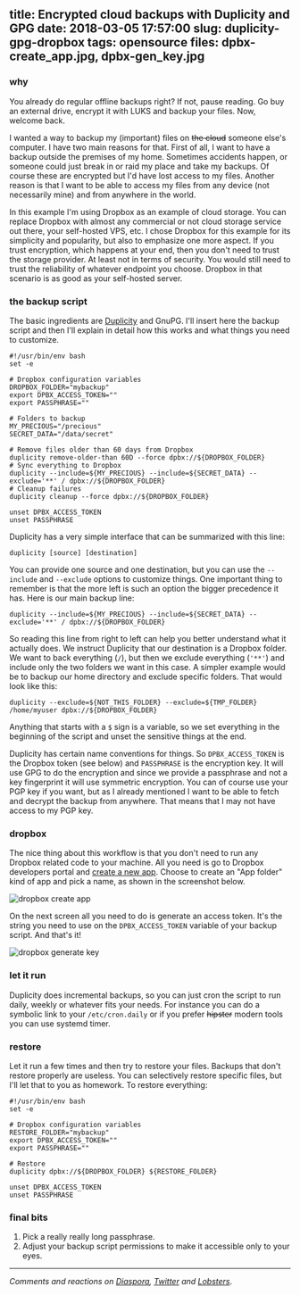 title: Encrypted cloud backups with Duplicity and GPG
date: 2018-03-05 17:57:00
slug: duplicity-gpg-dropbox
tags: opensource
files: dpbx-create_app.jpg, dpbx-gen_key.jpg
---

### why

You already do regular offline backups right? If not, pause reading. Go buy an external drive, encrypt it with LUKS and backup your files. Now, welcome back.

I wanted a way to backup my (important) files on <s>the cloud</s> someone else's computer. I have two main reasons for that. First of all, I want to have a backup outside the premises of my home. Sometimes accidents happen, or someone could just break in or raid my place and take my backups. Of course these are encrypted but I'd have lost access to my files. Another reason is that I want to be able to access my files from any device (not necessarily mine) and from anywhere in the world.

In this example I'm using Dropbox as an example of cloud storage. You can replace Dropbox with almost any commercial or not cloud storage service out there, your self-hosted VPS, etc. I chose Dropbox for this example for its simplicity and popularity, but also to emphasize one more aspect. If you trust encryption, which happens at your end, then you don't need to trust the storage provider. At least not in terms of security. You would still need to trust the reliability of whatever endpoint you choose. Dropbox in that scenario is as good as your self-hosted server.

### the backup script

The basic ingredients are [Duplicity](http://duplicity.nongnu.org/) and GnuPG. I'll insert here the backup script and then I'll explain in detail how this works and what things you need to customize.

    #!/usr/bin/env bash
    set -e

    # Dropbox configuration variables
    DROPBOX_FOLDER="mybackup"
    export DPBX_ACCESS_TOKEN=""
    export PASSPHRASE=""

    # Folders to backup
    MY_PRECIOUS="/precious"
    SECRET_DATA="/data/secret"

    # Remove files older than 60 days from Dropbox
    duplicity remove-older-than 60D --force dpbx://${DROPBOX_FOLDER}
    # Sync everything to Dropbox
    duplicity --include=${MY_PRECIOUS} --include=${SECRET_DATA} --exclude='**' / dpbx://${DROPBOX_FOLDER}
    # Cleanup failures
    duplicity cleanup --force dpbx://${DROPBOX_FOLDER}

    unset DPBX_ACCESS_TOKEN
    unset PASSPHRASE

Duplicity has a very simple interface that can be summarized with this line:

    duplicity [source] [destination]

You can provide one source and one destination, but you can use the `--include` and `--exclude` options to customize things. One important thing to remember is that the more left is such an option the bigger precedence it has. Here is our main backup line:

    duplicity --include=${MY_PRECIOUS} --include=${SECRET_DATA} --exclude='**' / dpbx://${DROPBOX_FOLDER}

So reading this line from right to left can help you better understand what it actually does. We instruct Duplicity that our destination is a Dropbox folder. We want to back everything (`/`), but then we exclude everything (`'**'`) and include only the two folders we want in this case. A simpler example would be to backup our home directory and exclude specific folders. That would look like this:

    duplicity --exclude=${NOT_THIS_FOLDER} --exclude=${TMP_FOLDER} /home/myuser dpbx://${DROPBOX_FOLDER}

Anything that starts with a `$` sign is a variable, so we set everything in the beginning of the script and unset the sensitive things at the end.

Duplicity has certain name conventions for things. So `DPBX_ACCESS_TOKEN` is the Dropbox token (see below) and `PASSPHRASE` is the encryption key. It will use GPG to do the encryption and since we provide a passphrase and not a key fingerprint it will use symmetric encryption. You can of course use your PGP key if you want, but as I already mentioned I want to be able to fetch and decrypt the backup from anywhere. That means that I may not have access to my PGP key.

### dropbox

The nice thing about this workflow is that you don't need to run any Dropbox related code to your machine. All you need is go to Dropbox developers portal and [create a new app](https://www.dropbox.com/developers/apps/create). Choose to create an "App folder" kind of app and pick a name, as shown in the screenshot below.

![dropbox create app](dpbx-create_app.jpg)

On the next screen all you need to do is generate an access token. It's the string you need to use on the `DPBX_ACCESS_TOKEN` variable of your backup script. And that's it!

![dropbox generate key](dpbx-gen_key.jpg)

### let it run

Duplicity does incremental backups, so you can just cron the script to run daily, weekly or whatever fits your needs. For instance you can do a symbolic link to your `/etc/cron.daily` or if you prefer <s>hipster</s> modern tools you can use systemd timer.

### restore

Let it run a few times and then try to restore your files. Backups that don't restore properly are useless. You can selectively restore specific files, but I'll let that to you as homework. To restore everything:

    #!/usr/bin/env bash
    set -e

    # Dropbox configuration variables
    RESTORE_FOLDER="mybackup"
    export DPBX_ACCESS_TOKEN=""
    export PASSPHRASE=""

    # Restore
    duplicity dpbx://${DROPBOX_FOLDER} ${RESTORE_FOLDER}

    unset DPBX_ACCESS_TOKEN
    unset PASSPHRASE


### final bits

1. Pick a really really long passphrase.
2. Adjust your backup script permissions to make it accessible only to your eyes.

<hr>

*Comments and reactions on [Diaspora](https://librenet.gr/posts/1787179), [Twitter](https://twitter.com/comzeradd/status/970703206165643264) and [Lobsters](https://lobste.rs/s/qu8ix4/encrypted_cloud_backups_with_duplicity)*.
